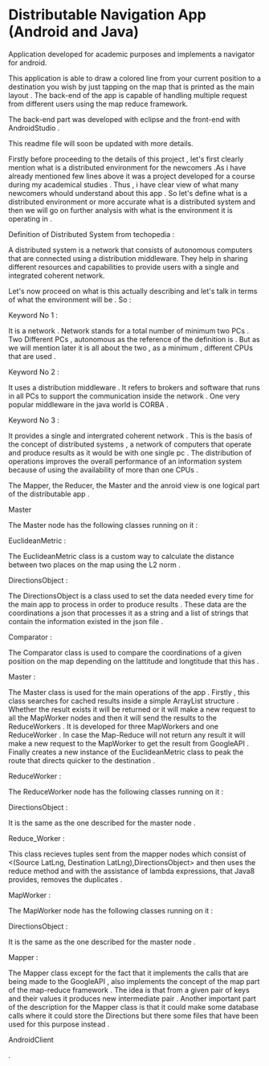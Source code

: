 # Distributable Navigation App (Android and Java)
Application developed for academic purposes and implements a navigator for android.

This application is able to draw a colored line from your current position to a destination you wish by just tapping on the map
that is printed as the main layout . The back-end of the app is capable of handling multiple request from different users using the map 
reduce framework.


The back-end part was developed with eclipse and the front-end with AndroidStudio .


This readme file will soon be updated with more details.

Firstly before proceeding to the details of this project , let's first clearly mention what is a distributed environment for the 
newcomers .As i have already mentioned few lines above it was a project developed for a course during my academical studies . Thus , i 
have clear view of what many newcomers whould understand about this app . So let's define what is a distributed environment or more 
accurate what is a distributed system and then we will go on further analysis with what is the environment it is operating in .

Definition of Distributed System from techopedia :

A distributed system is a network that consists of autonomous computers that are connected using a distribution middleware. They help 
in sharing different resources and capabilities to provide users with a single and integrated coherent network.
 
Let's now proceed on what is this actually describing and let's talk in terms of what the environment will be . So :

Keyword No 1 :

It is a network . Network stands for a total number of minimum two PCs . Two Different PCs , autonomous as the reference of the 
definition is . But as we will mention later it is all about the two , as a minimum , different CPUs that are used .

Keyword No 2 :

It uses a distribution middleware . It refers to brokers and software that runs in all PCs to support the communication inside the 
network . One very popular middleware in the java world is CORBA . 

Keyword No 3 :

It provides a single and intergrated coherent network . This is the basis of the concept of distributed systems , a network of computers
that operate and produce results as it would be with one single pc . The distribution of operations improves the overall 
performance of an information system because of using the availability of more than one CPUs .

The Mapper, the Reducer, the Master and the anroid view is one logical part of the distributable app .

Master

The Master node has the following classes running on it :

EuclideanMetric :

The EuclideanMetric class is a custom way to calculate the distance between two places on the map using the L2 norm .

DirectionsObject :

The DirectionsObject is a class used to set the data needed every time for the main app to process in order to produce results .
These data are the coordinations a json that processes it as a string and a list of strings that contain the information existed in the
json file .

Comparator :

The Comparator class is used to compare the coordinations of a given position on the map depending on the lattitude and longtitude that
this has .

Master :

The Master class is used for the main operations of the app . Firstly , this class searches for cached results inside a simple 
ArrayList structure . Whether the result exists it will be returned or it will make a new request to all the MapWorker nodes and then 
it will send the results to the ReduceWorkers . It is developed for three MapWorkers and one ReduceWorker . In case the Map-Reduce
will not return any result it will make a new request to the MapWorker to get the result from GoogleAPI . Finally creates a new instance
of the EuclideanMetric class to peak the route that directs quicker to the destination .

ReduceWorker :

The ReduceWorker node has the following classes running on it :

DirectionsObject :

It is the same as the one described for the master node .

Reduce_Worker :

This class recieves tuples sent from the mapper nodes which consist of  <(Source LatLng, Destination LatLng),DirectionsObject> and then
uses the reduce method and with the assistance of lambda expressions, that Java8 provides, removes the duplicates .

MapWorker :

The MapWorker node has the following classes running on it :

DirectionsObject :

It is the same as the one described for the master node .

Mapper :

The Mapper class except for the fact that it implements the calls that are being made to the GoogleAPI , also implements the concept
of the map part of the map-reduce framework . The idea is that from a given pair of keys and their values it produces new intermediate
pair . Another important part of the description for the Mapper class is that it could make some database calls where it could store the
Directions but there some files that have been used for this purpose instead .

AndroidClient




.
